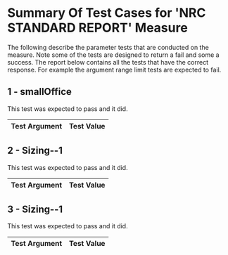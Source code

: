# Summary Of Test Cases for 'NRC STANDARD REPORT' Measure
 
The following describe the parameter tests that are conducted on the measure. Note some of the 
tests are designed to return a fail and some a success. The report below contains all the tests that 
have the correct response. For example the argument range limit tests are expected to fail. 
 
## 1 - smallOffice
 
This test was expected to pass and it did.
 
| Test Argument | Test Value |
| ------------- | ---------- |
 
## 2 - Sizing--1
 
This test was expected to pass and it did.
 
| Test Argument | Test Value |
| ------------- | ---------- |
 
## 3 - Sizing--1
 
This test was expected to pass and it did.
 
| Test Argument | Test Value |
| ------------- | ---------- |
 

